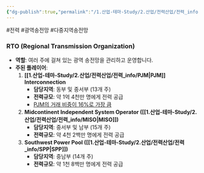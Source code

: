 ```yaml
---
{"dg-publish":true,"permalink":"/1.산업-테마-Study/2.산업/전력산업/전력_info/RTO/","created":"2024-11-20T21:02:29.244+09:00","updated":"2025-06-03T20:07:21.888+09:00"}
---
```


#전력 #광역송전망 #다중지역송전망 


### RTO (Regional Transmission Organization)

- **역할**: 여러 주에 걸쳐 있는 광역 송전망을 관리하고 운영합니다.
- **주된 플레이어**:
    1. **[[1.산업-테마-Study/2.산업/전력산업/전력_info/PJM\|PJM]] Interconnection**
        - **담당지역**: 동부 및 중서부 (13개 주)
        - **전력규모**: 약 1억 4천만 명에게 전력 공급
        - [PJM의 거래 비중이 16%로 가장 큼](9.3_미국전력시장분석.pdf#page=12&selection=253,0,268,1&color=yellow)
    2. **Midcontinent Independent System Operator ([[1.산업-테마-Study/2.산업/전력산업/전력_info/MISO\|MISO]])**
        - **담당지역**: 중서부 및 남부 (15개 주)
        - **전력규모**: 약 4천 2백만 명에게 전력 공급
    3. **Southwest Power Pool ([[1.산업-테마-Study/2.산업/전력산업/전력_info/SPP\|SPP]])**
        - **담당지역**: 중남부 (14개 주)
        - **전력규모**: 약 1천 8백만 명에게 전력 공급